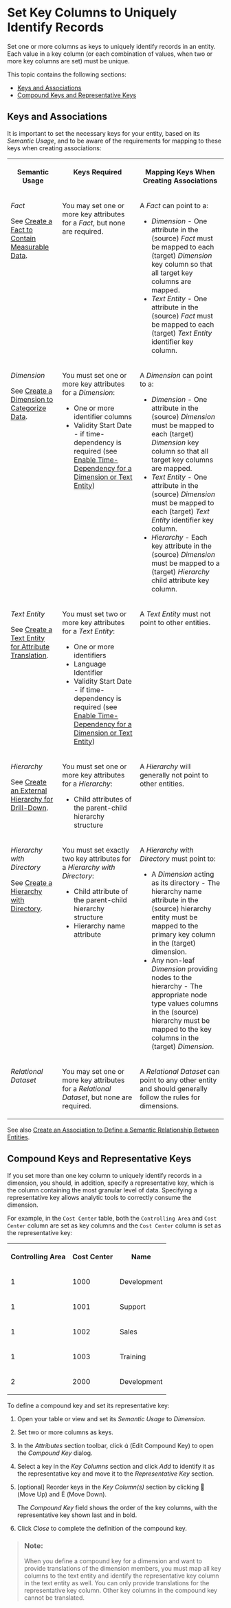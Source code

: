 <!-- loiod9ef2c91f6d647e584bad51999e441cd -->

<link rel="stylesheet" type="text/css" href="../css/sap-icons.css"/>

# Set Key Columns to Uniquely Identify Records

Set one or more columns as keys to uniquely identify records in an entity. Each value in a key column \(or each combination of values, when two or more key columns are set\) must be unique.

This topic contains the following sections:

-   [Keys and Associations](set-key-columns-to-uniquely-identify-records-d9ef2c9.md#loiod9ef2c91f6d647e584bad51999e441cd__section_required_keys)
-   [Compound Keys and Representative Keys](set-key-columns-to-uniquely-identify-records-d9ef2c9.md#loiod9ef2c91f6d647e584bad51999e441cd__section_compound_keys)



<a name="loiod9ef2c91f6d647e584bad51999e441cd__section_required_keys"/>

## Keys and Associations

It is important to set the necessary keys for your entity, based on its *Semantic Usage*, and to be aware of the requirements for mapping to these keys when creating associations:


<table>
<tr>
<th valign="top">

Semantic Usage

</th>
<th valign="top">

Keys Required

</th>
<th valign="top">

Mapping Keys When Creating Associations

</th>
</tr>
<tr>
<td valign="top">

*Fact*

See [Create a Fact to Contain Measurable Data](create-a-fact-to-contain-measurable-data-30089bd.md).

</td>
<td valign="top">

You may set one or more key attributes for a *Fact*, but none are required.

</td>
<td valign="top">

A *Fact* can point to a:

-   *Dimension* - One attribute in the \(source\) *Fact* must be mapped to each \(target\) *Dimension* key column so that all target key columns are mapped.
-   *Text Entity* - One attribute in the \(source\) *Fact* must be mapped to each \(target\) *Text Entity* identifier key column.



</td>
</tr>
<tr>
<td valign="top">

*Dimension*

See [Create a Dimension to Categorize Data](create-a-dimension-to-categorize-data-5aae0e9.md).

</td>
<td valign="top">

You must set one or more key attributes for a *Dimension*:

-   One or more identifier columns
-   Validity Start Date - if time-dependency is required \(see [Enable Time-Dependency for a Dimension or Text Entity](enable-time-dependency-for-a-dimension-or-text-entity-11b2ff4.md)\)



</td>
<td valign="top">

A *Dimension* can point to a:

-   *Dimension* - One attribute in the \(source\) *Dimension* must be mapped to each \(target\) *Dimension* key column so that all target key columns are mapped.
-   *Text Entity* - One attribute in the \(source\) *Dimension* must be mapped to each \(target\) *Text Entity* identifier key column.
-   *Hierarchy* - Each key attribute in the \(source\) *Dimension* must be mapped to a \(target\) *Hierarchy* child attribute key column.



</td>
</tr>
<tr>
<td valign="top">

*Text Entity*

See [Create a Text Entity for Attribute Translation](create-a-text-entity-for-attribute-translation-b25726d.md).

</td>
<td valign="top">

You must set two or more key attributes for a *Text Entity*:

-   One or more identifiers
-   Language Identifier
-   Validity Start Date - if time-dependency is required \(see [Enable Time-Dependency for a Dimension or Text Entity](enable-time-dependency-for-a-dimension-or-text-entity-11b2ff4.md)\)



</td>
<td valign="top">

A *Text Entity* must not point to other entities.

</td>
</tr>
<tr>
<td valign="top">

*Hierarchy*

See [Create an External Hierarchy for Drill-Down](create-an-external-hierarchy-for-drill-down-dbac7a8.md).

</td>
<td valign="top">

You must set one or more key attributes for a *Hierarchy*:

-   Child attributes of the parent-child hierarchy structure



</td>
<td valign="top">

A *Hierarchy* will generally not point to other entities.

</td>
</tr>
<tr>
<td valign="top">

*Hierarchy with Directory*

See [Create a Hierarchy with Directory](create-a-hierarchy-with-directory-36c39ee.md).

</td>
<td valign="top">

You must set exactly two key attributes for a *Hierarchy with Directory*:

-   Child attribute of the parent-child hierarchy structure
-   Hierarchy name attribute



</td>
<td valign="top">

A *Hierarchy with Directory* must point to:

-   A *Dimension* acting as its directory - The hierarchy name attribute in the \(source\) hierarchy entity must be mapped to the primary key column in the \(target\) dimension.
-   Any non-leaf *Dimension* providing nodes to the hierarchy - The appropriate node type values columns in the \(source\) hierarchy must be mapped to the key columns in the \(target\) *Dimension*.



</td>
</tr>
<tr>
<td valign="top">

*Relational Dataset*

</td>
<td valign="top">

You may set one or more key attributes for a *Relational Dataset*, but none are required.

</td>
<td valign="top">

A *Relational Dataset* can point to any other entity and should generally follow the rules for dimensions.

</td>
</tr>
</table>

See also [Create an Association to Define a Semantic Relationship Between Entities](create-an-association-to-define-a-semantic-relationship-between-entities-66c6998.md).



<a name="loiod9ef2c91f6d647e584bad51999e441cd__section_compound_keys"/>

## Compound Keys and Representative Keys

If you set more than one key column to uniquely identify records in a dimension, you should, in addition, specify a representative key, which is the column containing the most granular level of data. Specifying a representative key allows analytic tools to correctly consume the dimension.

For example, in the `Cost Center` table, both the `Controlling Area` and `Cost Center` column are set as key columns and the `Cost Center` column is set as the representative key:


<table>
<tr>
<th valign="top">

Controlling Area

</th>
<th valign="top">

Cost Center

</th>
<th valign="top">

Name

</th>
</tr>
<tr>
<td valign="top">

1

</td>
<td valign="top">

1000

</td>
<td valign="top">

Development

</td>
</tr>
<tr>
<td valign="top">

1

</td>
<td valign="top">

1001

</td>
<td valign="top">

Support

</td>
</tr>
<tr>
<td valign="top">

1

</td>
<td valign="top">

1002

</td>
<td valign="top">

Sales

</td>
</tr>
<tr>
<td valign="top">

1

</td>
<td valign="top">

1003

</td>
<td valign="top">

Training

</td>
</tr>
<tr>
<td valign="top">

2

</td>
<td valign="top">

2000

</td>
<td valign="top">

Development

</td>
</tr>
</table>

To define a compound key and set its representative key:

1.  Open your table or view and set its *Semantic Usage* to *Dimension*.
2.  Set two or more columns as keys.
3.  In the *Attributes* section toolbar, click <span class="SAP-icons-V5"></span> \(Edit Compound Key\) to open the *Compound Key* dialog.
4.  Select a key in the *Key Columns* section and click *Add* to identify it as the representative key and move it to the *Representative Key* section.
5.  \[optional\] Reorder keys in the *Key Column\(s\)* section by clicking <span class="FPA-icons-V3"></span> \(Move Up\) and <span class="SAP-icons-V5"></span> \(Move Down\).

    The *Compound Key* field shows the order of the key columns, with the representative key shown last and in bold.

6.  Click *Close* to complete the definition of the compound key.

> ### Note:  
> When you define a compound key for a dimension and want to provide translations of the dimension members, you must map all key columns to the text entity and identify the representative key column in the text entity as well. You can only provide translations for the representative key column. Other key columns in the compound key cannot be translated.

